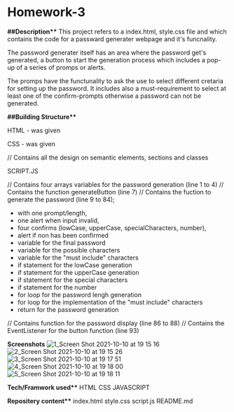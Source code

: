 # Homework-3

**##Description\*\***
This project refers to a index.html, style.css file and which contains the code for a passward generater webpage and it's funcnality.

The password generater itself has an area where the password get's generated, a button to start the generation process which includes a pop-up of a series of promps or alerts.

The promps have the functunality to ask the use to select different cretaria for setting up the password. It includes also a must-requirement to select at least one of the confirm-prompts otherwise a password can not be generated.

**##Building Structure\*\***

HTML - was given

CSS - was given

// Contains all the design on semantic elements, sections and classes

SCRIPT.JS

// Contains four arrays variables for the password generation (line 1 to 4)
// Contains the function generateButton (line 7)
// Contains the fuction to generate the password (line 9 to 84);

- with one prompt/length,
- one alert when input invalid,
- four confirms (lowCase, upperCase, specialCharacters, number),
- alert if non has been confirmed
- variable for the final password
- variable for the possible characters
- variable for the "must include" characters
- if statement for the lowCase generation
- if statement for the upperCase generation
- if statement for the special characters
- if statement for the number
- for loop for the password lengh generation
- for loop for the implementation of the "must include" characters
- return for the password generation

// Contains function for the password display (line 86 to 88)
// Contains the EventListener for the button function (line 93)

**Screenshots**
![1_Screen Shot 2021-10-10 at 19 15 16](https://user-images.githubusercontent.com/90558898/136707456-9a814c2d-7318-4293-9ecd-ca998db26d16.png)
![2_Screen Shot 2021-10-10 at 19 15 26](https://user-images.githubusercontent.com/90558898/136707459-3f6d5e7a-80b3-4373-98e6-cbd319ce16fa.png)
![3_Screen Shot 2021-10-10 at 19 17 51](https://user-images.githubusercontent.com/90558898/136707460-98e6358b-9bad-4301-8e7c-263cfe28b54c.png)
![4_Screen Shot 2021-10-10 at 19 18 00](https://user-images.githubusercontent.com/90558898/136707461-bb46cfbb-fe91-4ccd-9869-062c3019f524.png)
![5_Screen Shot 2021-10-10 at 19 18 11](https://user-images.githubusercontent.com/90558898/136707462-7e7bd90c-e898-41d0-83f7-02e82ab47e82.png)

**Tech/Framwork used\*\***
HTML
CSS
JAVASCRIPT

**Repositery content\*\***
index.html
style.css
script.js
README.md
